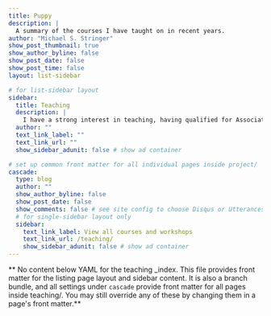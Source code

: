 ```yaml
---
title: Puppy
description: |
  A summary of the courses I have taught on in recent years.
author: "Michael S. Stringer"
show_post_thumbnail: true
show_author_byline: false
show_post_date: false
show_post_time: false
layout: list-sidebar

# for list-sidebar layout
sidebar: 
  title: Teaching
  description: |
    I have a strong interest in teaching, having qualified for Associate Fellowship of the Higher Education Academy in 2017. There are huge potential benefits from research based teaching, both in giving students exposure to the latest ideas and practices and for researchers. I have supervised several Honours and Masters projects for different programmes, including the Masters in Physics and BSc in Neuroscience. Additionally, I am course tutor for the Edinburgh Imaging Academy's (Clinical) Applications in Disease modules.
  author: ""
  text_link_label: ""
  text_link_url: ""
  show_sidebar_adunit: false # show ad container

# set up common front matter for all individual pages inside project/
cascade:
  type: blog
  author: ""
  show_author_byline: false
  show_post_date: false
  show_comments: false # see site config to choose Disqus or Utterances
  # for single-sidebar layout only
  sidebar:
    text_link_label: View all courses and workshops
    text_link_url: /teaching/
    show_sidebar_adunit: false # show ad container
---
```


** No content below YAML for the teaching _index. This file provides front matter for the listing page layout and sidebar content. It is also a branch bundle, and all settings under `cascade` provide front matter for all pages inside teaching/. You may still override any of these by changing them in a page's front matter.**